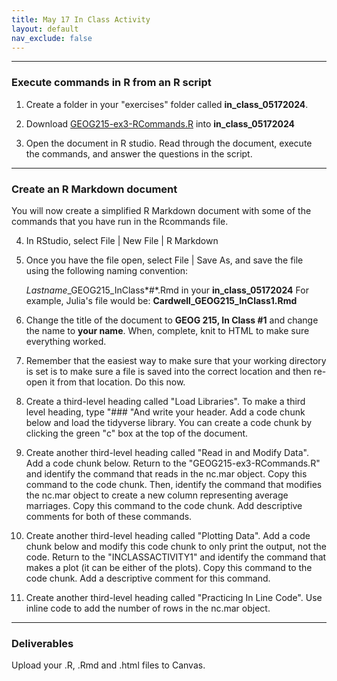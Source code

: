 ```yaml
---
title: May 17 In Class Activity
layout: default
nav_exclude: false
---
```


******

### Execute commands in R from an R script 
1. Create a folder in your "exercises" folder called **in_class_05172024**. 
   
2. Download [GEOG215-ex3-RCommands.R](https://drive.google.com/uc?export=download&id=1Pev98uA_jKvQNn61euxVcQzEiQeG1MF7) into **in_class_05172024**

3. Open the document in R studio. Read through the document, execute the commands, and answer the questions in the script.  

******

### Create an R Markdown document

You will now create a simplified R Markdown document with some of the commands that you have run in the Rcommands file. 

4. In RStudio, select File | New File | R Markdown

5. Once you have the file open, select File | Save As, and save the file using the following naming convention:

    *Lastname*_GEOG215_InClass*#*.Rmd in your **in_class_05172024**
    For example, Julia's file would be: **Cardwell_GEOG215_InClass1.Rmd**

7. Change the title of the document to **GEOG 215, In Class #1** and change the name to **your name**. When, complete, knit to HTML to make sure everything worked. 

8. Remember that the easiest way to make sure that your working directory is set is to make sure a file is saved into the correct location and then re-open it from that location. Do this now. 

9. Create a third-level heading called "Load Libraries". To make a third level heading, type "### "And write your header. Add a code chunk below and load the tidyverse library. You can create a code chunk by clicking the green "c" box at the top of the document. 

7. Create another third-level heading called "Read in and Modify Data". Add a code chunk below. Return to the "GEOG215-ex3-RCommands.R" and identify the command that reads in the nc.mar object. Copy this command to the code chunk. Then, identify the command that modifies the nc.mar object to create a new column representing average marriages. Copy this command to the code chunk. Add descriptive comments for both of these commands. 

8. Create another third-level heading called "Plotting Data". Add a code chunk below and modify this code chunk to only print the output, not the code. Return to the "INCLASSACTIVITY1" and identify the command that makes a plot (it can be either of the plots). Copy this command to the code chunk. Add a descriptive comment for this command.

9. Create another third-level heading called "Practicing In Line Code". Use inline code to add the number of rows in the nc.mar object. 

******

### Deliverables
Upload your .R, .Rmd and .html files to Canvas.
